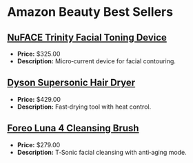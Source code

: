 # Amazon Beauty Best Sellers

## [NuFACE Trinity Facial Toning Device](https://www.amazon.com/dp/B01N0QFVWY?tag=mychanneld-20)
- **Price:** $325.00
- **Description:** Micro‑current device for facial contouring.

## [Dyson Supersonic Hair Dryer](https://www.amazon.com/dp/B01MQ0M3SO?tag=mychanneld-20)
- **Price:** $429.00
- **Description:** Fast‑drying tool with heat control.

## [Foreo Luna 4 Cleansing Brush](https://www.amazon.com/dp/B09WJ1TZ34?tag=mychanneld-20)
- **Price:** $279.00
- **Description:** T‑Sonic facial cleansing with anti‑aging mode.

